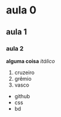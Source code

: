 # aula 0
## aula 1
### aula 2 
**alguma coisa** 
_itálico_
1. cruzeiro
2. grêmio
3. vasco
- github
- css
- bd




